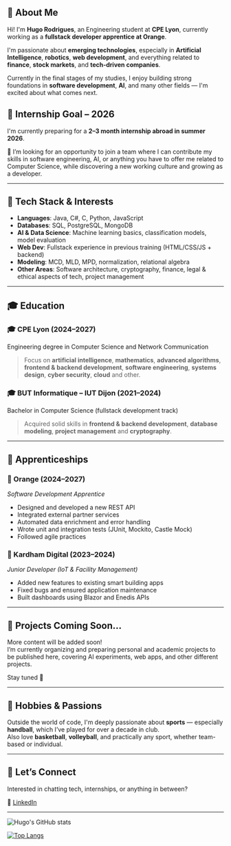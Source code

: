 ## 👋 About Me

Hi! I'm **Hugo Rodrigues**, an Engineering student at **CPE Lyon**, currently working as a **fullstack developer apprentice at Orange**. 

I'm passionate about **emerging technologies**, especially in **Artificial Intelligence**, **robotics**, **web development**, and everything related to **finance**, **stock markets**, and **tech-driven companies**.

Currently in the final stages of my studies, I enjoy building strong foundations in **software development**, **AI**, and many other fields — I'm excited about what comes next.

## 🎯 Internship Goal – 2026

I'm currently preparing for a **2–3 month internship abroad in summer 2026**.

💼 I’m looking for an opportunity to join a team where I can contribute my skills in software engineering, AI, or anything you have to offer me related to Computer Science, while discovering a new working culture and growing as a developer.

---

## 🧠 Tech Stack & Interests

- **Languages**: Java, C#, C, Python, JavaScript  
- **Databases**: SQL, PostgreSQL, MongoDB  
- **AI & Data Science**: Machine learning basics, classification models, model evaluation  
- **Web Dev**: Fullstack experience in previous training (HTML/CSS/JS + backend)
- **Modeling**: MCD, MLD, MPD, normalization, relational algebra  
- **Other Areas**: Software architecture, cryptography, finance, legal & ethical aspects of tech, project management

---

## 🎓 Education

### 🎓 CPE Lyon (2024–2027)  
Engineering degree in Computer Science and Network Communication  
> Focus on **artificial intelligence**, **mathematics**, **advanced algorithms**, **frontend & backend development**, **software engineering**, **systems design**, **cyber security**, **cloud** and other.

### 🎓 BUT Informatique – IUT Dijon (2021–2024)  
Bachelor in Computer Science (fullstack development track)  
> Acquired solid skills in **frontend & backend development**, **database modeling**, **project management** and **cryptography**.

---

## 💼 Apprenticeships

### 🏢 Orange (2024–2027)  
*Software Development Apprentice*  
- Designed and developed a new REST API
- Integrated external partner services
- Automated data enrichment and error handling
- Wrote unit and integration tests (JUnit, Mockito, Castle Mock)
- Followed agile practices

### 🏢 Kardham Digital (2023–2024)  
*Junior Developer (IoT & Facility Management)*  
- Added new features to existing smart building apps
- Fixed bugs and ensured application maintenance
- Built dashboards using Blazor and Enedis APIs

---

## 🚧 Projects Coming Soon...

More content will be added soon!  
I’m currently organizing and preparing personal and academic projects to be published here, covering AI experiments, web apps, and other different projects.

Stay tuned 👀

---

## 🏐 Hobbies & Passions

Outside the world of code, I'm deeply passionate about **sports** — especially **handball**, which I’ve played for over a decade in club.  
Also love **basketball**, **volleyball**, and practically any sport, whether team-based or individual.

---

## 🤝 Let’s Connect

Interested in chatting tech, internships, or anything in between?

🔗 [LinkedIn](https://www.linkedin.com/in/hugo-rdg/)

---

![Hugo's GitHub stats](https://github-readme-stats.vercel.app/api?username=Hugo-Rodrigues-Dev&show_icons=true&theme=dark&hide_border=true)

[![Top Langs](https://github-readme-stats.vercel.app/api/top-langs/?username=Hugo-Rodrigues-Dev&layout=compact&theme=dark&hide_border=true)](https://github.com/anuraghazra/github-readme-stats)
